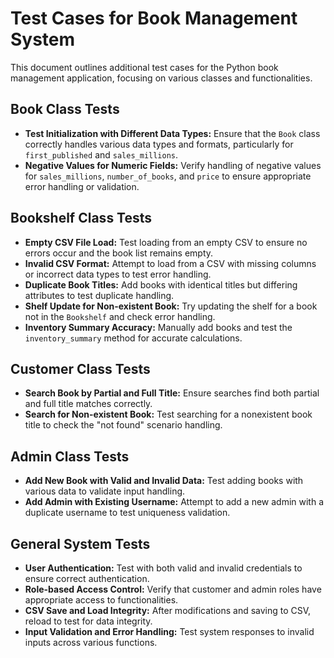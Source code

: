 
# Test Cases for Book Management System

This document outlines additional test cases for the Python book management application, focusing on various classes and functionalities.

## Book Class Tests

- **Test Initialization with Different Data Types:** Ensure that the `Book` class correctly handles various data types and formats, particularly for `first_published` and `sales_millions`.
- **Negative Values for Numeric Fields:** Verify handling of negative values for `sales_millions`, `number_of_books`, and `price` to ensure appropriate error handling or validation.

## Bookshelf Class Tests

- **Empty CSV File Load:** Test loading from an empty CSV to ensure no errors occur and the book list remains empty.
- **Invalid CSV Format:** Attempt to load from a CSV with missing columns or incorrect data types to test error handling.
- **Duplicate Book Titles:** Add books with identical titles but differing attributes to test duplicate handling.
- **Shelf Update for Non-existent Book:** Try updating the shelf for a book not in the `Bookshelf` and check error handling.
- **Inventory Summary Accuracy:** Manually add books and test the `inventory_summary` method for accurate calculations.

## Customer Class Tests

- **Search Book by Partial and Full Title:** Ensure searches find both partial and full title matches correctly.
- **Search for Non-existent Book:** Test searching for a nonexistent book title to check the "not found" scenario handling.

## Admin Class Tests

- **Add New Book with Valid and Invalid Data:** Test adding books with various data to validate input handling.
- **Add Admin with Existing Username:** Attempt to add a new admin with a duplicate username to test uniqueness validation.

## General System Tests

- **User Authentication:** Test with both valid and invalid credentials to ensure correct authentication.
- **Role-based Access Control:** Verify that customer and admin roles have appropriate access to functionalities.
- **CSV Save and Load Integrity:** After modifications and saving to CSV, reload to test for data integrity.
- **Input Validation and Error Handling:** Test system responses to invalid inputs across various functions.



